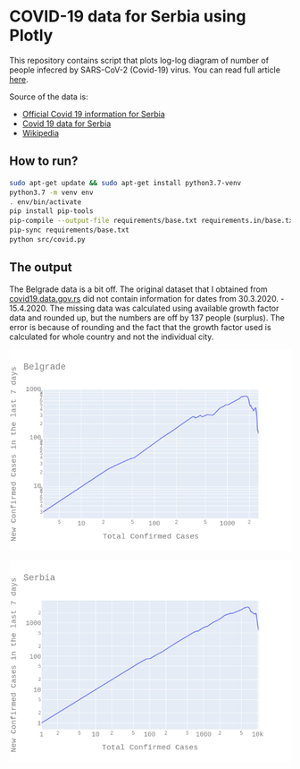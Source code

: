 # COVID-19 data for Serbia using Plotly

This repository contains script that plots log-log diagram of number of people infecred by SARS-CoV-2 (Covid-19) virus. You can read full article [here](https://softwareadept.xyz/2020/05/log-log-plot-of-covid-19-using-plotly/).

Source of the data is:

* [Official Covid 19 information for Serbia](https://covid19.rs)
* [Covid 19 data for Serbia](https://covid19.data.gov.rs/infected)
* [Wikipedia](https://en.wikipedia.org/wiki/2020_coronavirus_pandemic_in_Serbia)

## How to run?

```bash
sudo apt-get update && sudo apt-get install python3.7-venv
python3.7 -m venv env
. env/bin/activate
pip install pip-tools
pip-compile --output-file requirements/base.txt requirements.in/base.txt
pip-sync requirements/base.txt
python src/covid.py
```

## The output

The Belgrade data is a bit off. The original dataset that I obtained from [covid19.data.gov.rs](https://covid19.data.gov.rs/infected) did not contain information for dates from 30.3.2020. - 15.4.2020. The missing data was calculated using available growth factor data and rounded up, but the numbers are off by 137 people (surplus). The error is because of rounding and the fact that the growth factor used is calculated for whole country and not the individual city.

![Belgrade](images/Belgrade.png)

![Serbia](images/Serbia.png)
